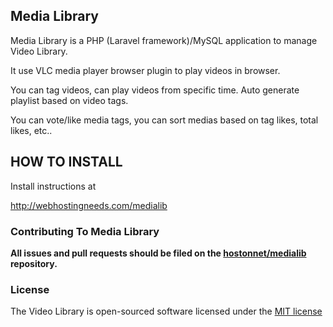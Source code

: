 ## Media Library

Media Library is a PHP (Laravel framework)/MySQL application to manage Video Library.

It use VLC media player browser plugin to play videos in browser.

You can tag videos, can play videos from specific time. Auto generate playlist based on video tags.

You can vote/like media tags, you can sort medias based on tag likes, total likes, etc..

## HOW TO INSTALL

Install instructions at

http://webhostingneeds.com/medialib

### Contributing To Media Library

**All issues and pull requests should be filed on the [hostonnet/medialib](http://github.com/hostonnet/medialib) repository.**

### License

The Video Library is open-sourced software licensed under the [MIT license](http://opensource.org/licenses/MIT)
